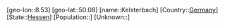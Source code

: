 ﻿---
location: [50.08,8.53]
type: City
tags:
- geo/City


SpocWebEntityId: 31377
isDeleted: false
confidential: public

---
[geo-lon::8.53]
[geo-lat::50.08]
[name::Kelsterbach]
[Country::[Germany](geo/Continent/Europe/Germany.md)]
[State::[Hessen](geo/Continent/Europe/Germany/Hessen.md)]
[Population::]
[Unknown::]

